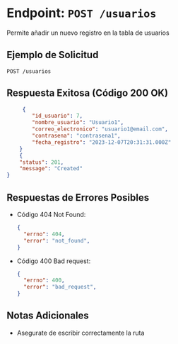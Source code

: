 # Endpoint: `POST /usuarios`

Permite añadir un nuevo registro en la tabla de usuarios
## Ejemplo de Solicitud
```http
POST /usuarios
```

## Respuesta Exitosa (Código 200 OK)
```json
     {
        "id_usuario": 7,
        "nombre_usuario": "Usuario1",
        "correo_electronico": "usuario1@email.com",
        "contrasena": "contrasena1",
        "fecha_registro": "2023-12-07T20:31:31.000Z"
    }
    {
    "status": 201,
    "message": "Created"
}
```

## Respuestas de Errores Posibles
- Código 404 Not Found:

  ```json
  {
    "errno": 404,
    "error": "not_found",
  }
  ```

- Código 400 Bad request:
  ```json
  {
    "errno": 400,
    "error": "bad_request",
  }
  ``` 

## Notas Adicionales

- Asegurate de escribir correctamente la ruta
